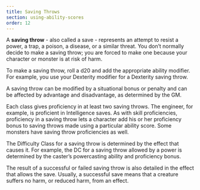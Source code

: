 ```yaml
---
title: Saving Throws
section: using-ability-scores
order: 12
---
```

A __saving throw__ - also called a save - represents an attempt to resist a power, a trap, a poison, a disease, or a
similar threat. You don’t normally decide to make a saving throw; you are forced to make one because your character or
monster is at risk of harm.

To make a saving throw, roll a d20 and add the appropriate ability modifier. For example, you use your Dexterity
modifier for a Dexterity saving throw.

A saving throw can be modified by a situational bonus or penalty and can be affected by advantage and disadvantage,
as determined by the GM.

Each class gives proficiency in at least two saving throws. The engineer, for example, is proficient in Intelligence saves.
As with skill proficiencies, proficiency in a saving throw lets a character add his or her proficiency bonus to saving
throws made using a particular ability score. Some monsters have saving throw proficiencies as well.

The Difficulty Class for a saving throw is determined by the effect that causes it. For example, the DC for a saving
throw allowed by a power is determined by the caster’s powercasting ability and proficiency bonus.

The result of a successful or failed saving throw is also detailed in the effect that allows the save. Usually, a
successful save means that a creature suffers no harm, or reduced harm, from an effect.

<me-source-reference pages="83"></me-source-reference>
